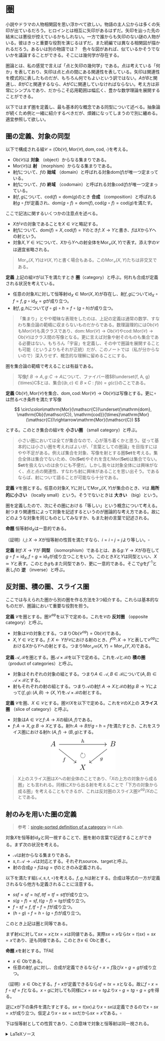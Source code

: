 # 圏

小説やドラマの人物相関図を思い浮かべて欲しい。物語の主人公からは多くの矢印が出ているだろう。ヒロインとは相互に矢印があるはずだ。矢印を辿った先の結末には悪役が控えているかもしれない。一方で誰からも矢印のない謎の人物がいる。彼はきっと重要な役割を演じるはずだ。また続編では異なる相関図が描かれるだろう。あるいは別の物語では？　色々な図があれば、似ているかそうでないかを議論することができる。そこには幾何学が存在する。

圏論とは、私の感覚で言えば「点と矢印の幾何学」である。点は考えている「何か」を表しており、矢印は点と点の間にある関連性を表している。矢印は関連性を模式的に表したものだが、もちろん何でもよいという訳ではない。$A$が$B$と関連し、$B$が$C$と関連するなら、$A$が$C$に関連していなければならない。考え方は非常にシンプルであり、だからこそ応用範囲は幅広く、豊かな数学理論を展開することができる。

以下ではまず圏を定義し、最も基本的な概念である同型について述べる。抽象論が続くため例と一緒に紹介するべきだが、煩雑になってしまうので別に纏める。適宜参照して欲しい。




## 圏の定義、対象の同型

以下で構成される組$\mathscr{C}=(\mathrm{Ob}(\mathscr{C}), \mathrm{Mor}(\mathscr{C}), \mathrm{dom}, \mathrm{cod}, \circ )$を考える。

- $\mathrm{Ob}(\mathscr{C})$は **対象** （object）からなる集まりである。
- $\mathrm{Mor}(\mathscr{C})$は **射** （morphism）からなる集まりである。
- 射$f$について、$f$の **始域** （domain）と呼ばれる対象$\mathrm{dom}(f)$が唯一つ定まっている。
- 射$f$について、$f$の **終域** （codomain）と呼ばれる対象$\mathrm{cod}(f)$が唯一つ定まっている。
- 射$f, g$について、$\mathrm{cod}(f)=\mathrm{dom}(g)$のとき **合成** （composition）と呼ばれる射$g\circ f$が定義され、$\mathrm{dom}(g\circ f)=\mathrm{dom}(f), \mathrm{cod}(g\circ f)=\mathrm{cod}(g)$を満たす。

ここで記法に関するいくつかの注意点を述べる。

- $X$が$\mathscr{C}$の対象であることを$X\in\mathscr{C}$と略記する。
- 射$f$について、$\mathrm{dom}(f)=X, \mathrm{cod}(f)=Y$のとき$f\colon X\rightarrow Y$と書き、$f$は$X$から$Y$への射という。
- 対象$X, Y\in\mathscr{C}$について、$X$から$Y$への射全体を$\mathrm{Mor}_{\mathscr{C}}(X, Y)$で表す。添え字の$\mathscr{C}$は適宜省略される。

> $\mathrm{Mor}_{\mathscr{C}}(X, Y)$は$\mathscr{C}(X, Y)$と書く場合もある。この$\mathrm{Mor}_{\mathscr{C}}(X, Y)$たちは非交叉である。

__定義__ 上記の組$\mathscr{C}$が以下を満たすとき **圏**（category）と呼ぶ。何れも合成が定義される状況を考えている。

- 任意の対象$X$に対して恒等射$\mathrm{id}_{X}\in\mathrm{Mor}(X, X)$が存在し、射$f, g$について$\mathrm{id}_{X}\circ f=f, g\circ\mathrm{id}_{X}=g$が成り立つ。
- 射$f, g, h$について$(f\circ g)\circ h=f\circ(g\circ h)$が成り立つ。

> 「集まり」とやや曖昧な表現をしたのは、上記の定義は通常の数学、すなわち集合論の範疇に収まらないものだからである。数理論理的には$\mathrm{Ob}(\mathscr{C})$も$\mathrm{Mor}(\mathscr{C})$も真クラスであり、$\mathrm{dom}\colon\mathrm{Mor}(\mathscr{C})\rightarrow\mathrm{Ob}(\mathscr{C})$や$\mathrm{cod}\colon\mathrm{Mor}(\mathscr{C})\rightarrow\mathrm{Ob}(\mathscr{C})$はクラス間の写像となる。更に言えば対象や射そのものも集合である必要はない。もちろん「宇宙」を定義し、その中で圏論を展開することも可能（というよりもそれが正統）だが、このノートでは（私が分からないので）深入りせず、概念的な理解に留めることにする。

圏を集合論の範疇で考えることは有益である。

> 写像$f\colon B\rightarrow A, g\colon C\rightarrow A$について、ファイバー積$B\underset{f, A, g}{\times}C$とは、集合$\lbrace ( b, c )\in B\times C : f(b)=g(c) \rbrace$のことである。

__定義__ $\mathrm{Ob}(\mathscr{C}), \mathrm{Mor}(\mathscr{C})$を集合、$\mathrm{dom}, \mathrm{cod}\colon\mathrm{Mor}(\mathscr{C})\rightarrow\mathrm{Ob}(\mathscr{C})$は写像とする。更に$\circ$は然るべき条件を満たす写像

$$
\circ\colon\mathrm{Mor}(\mathscr{C})\underset{\mathrm{dom}, \mathrm{Ob}(\mathscr{C}), \mathrm{cod}}{\times}\mathrm{Mor}(\mathscr{C})\rightarrow\mathrm{Mor}(\mathscr{C})
$$

とする。このとき集合の組$\mathscr{C}$を **小さい圏** （small category）と呼ぶ。

> 小さい圏においては全てが集合なので、心が落ち着くかと思う。従って基本的には小さい圏を考えればよいが、「言葉としての圏論」を目指すにはやや不足がある。例えば集合を対象、写像を射とする圏$\mathbf{Set}$を考える。集合全体は集合でないため、$\mathrm{Ob}(\mathbf{Set})$やそれを含む$\mathrm{Mor}(\mathbf{Set})$は集合でない。$\mathbf{Set}$を扱えないのは余りにも不便だ。しかし我々は対象全体には興味がなく、点と点の関連性、すなわち射に興味があることを思い出そう。であるならば、射について語ることが可能なら十分である。

__定義__ $\mathscr{C}$を圏とする。任意の対象$X, Y$に対して$\mathrm{Mor}_{\mathscr{C}}(X, Y)$が集合のとき、$\mathscr{C}$は **局所的に小さい** （locally small）という。そうでないときは **大きい** （big）という。

圏を定義したので、次にその圏における「等しい」という概念について考える。射つまり関連性によって対象を記述するというのが圏論的な考え方である。故にどのような対象を同じものとしてみなすか、もまた射の言葉で記述される。

__命題__ 恒等射$\mathrm{id}_{X}$は一意的である。

（証明）$i, j\colon X\rightarrow X$が恒等射の性質を満たすなら、$i=i\circ j=j$より等しい。$\square$

__定義__ 射$f\colon X\rightarrow Y$が **同型** （isomorphism）であるとは、ある$g\colon Y\rightarrow X$が存在して$g\circ f=\mathrm{id}_{X}, f\circ g=\mathrm{id}_{Y}$が成り立つことをいう。このとき$X$と$Y$は同型といい、$X\simeq Y$と表す。このとき$g$もまた同型であり、更に一意的である。そこで$g$を$f^{-1}$と表し$f$の **逆** （inverse）と呼ぶ。




## 反対圏、積の圏、スライス圏

ここでは与えられた圏から別の圏を作る方法を3つ紹介する。これらは基本的なものだが、圏論において重要な役割を担う。

__定義__ $\mathscr{C}$を圏とする。圏$\mathscr{C}^{\mathrm{op}}$を以下で定める。これを$\mathscr{C}$の **反対圏** （opposite category）と呼ぶ。

- 対象は$\mathscr{C}$の対象とする。つまり$\mathrm{Ob}(\mathscr{C}^{\mathrm{op}})=\mathrm{Ob}(\mathscr{C})$である。
- $X, Y\in\mathscr{C}$とする。$f\colon X\leftarrow Y$が$\mathscr{C}$における射のとき、$f^{\mathrm{op}}\colon X\rightarrow Y$と表して$\mathscr{C}^{\mathrm{op}}$における$X$から$Y$への射とする。つまり$\mathrm{Mor}_{\mathscr{C}^{\mathrm{op}}}(X, Y)=\mathrm{Mor}_{\mathscr{C}}(Y, X)$である。

__定義__ $\mathscr{A}, \mathscr{B}$を圏とする。圏$\mathscr{A}\times\mathscr{B}$を以下で定める。これを$\mathscr{A}$と$\mathscr{B}$の **積の圏** （product of categories）と呼ぶ。

- 対象はそれぞれの対象の組とする。つまり$A\in\mathscr{A}, B\in\mathscr{B}$について$(A, B)\in\mathscr{A}\times\mathscr{B}$とする。
- 射もそれぞれの射の組とする。つまり$\mathscr{A}$の射$f\colon A\rightarrow X$と$\mathscr{B}$の射$g\colon B\rightarrow Y$によって$(f, g)\colon (A, B)\rightarrow (X, Y)$を$\mathscr{A}\times\mathscr{B}$の射とする。

__定義__ $\mathscr{C}$を圏、$X\in\mathscr{C}$とする。圏$\mathscr{C}/X$を以下で定める。これを$\mathscr{C}$の$X$上の **スライス圏** （slice of category）と呼ぶ。

- 対象は$A\in\mathscr{C}$と$f\colon A\rightarrow X$の組$(A, f)$である。
- $f\colon A\rightarrow X, g\colon B\rightarrow X$とする。射$h\colon A\rightarrow B$が$g\circ h=f$を満たすとき、これをスライス圏における射$h\colon (A, f)\rightarrow (B, g)$とする。

<p align=center><img src="pics/category_01.svg" height="100"></p>

> $X$上のスライス圏は$X$への射全体のことであり、「$X$の上方の対象から成る圏」とも言われる。同様に$X$から出る射を考えることで「下方の対象から成る圏」を考えることもできるが、これは反対圏のスライス圏$\mathscr{C}^{\mathrm{op}}/X$のことである。




## 射のみを用いた圏の定義

> 参考：[single-sorted definition of a category](https://ncatlab.org/nlab/show/single-sorted+definition+of+a+category) in nLab.

対象$X$を恒等射$\mathrm{id}_{X}$と同一視することで、圏を射の言葉で記述することができる。まず次の状況を考える。

- $\mathscr{A}$は射からなる集まりである。
- $s, t\colon\mathscr{A}\rightarrow\mathscr{A}$は対応とする。それぞれsource、targetと呼ぶ。
- 射の合成$g\circ f$は$sg=tf$のときのみ定義される。

以下を満たす組$(\mathscr{A}, s, t, \circ)$を考える。$f, g, h$は射とする。合成は等式の一方が定義されるなら他方も定義されることに注意する。

- $ssf=sf=tsf, ttf=tf=stf$が成り立つ。
- $s(g\circ f)=sf, t(g\circ f)=tg$が成り立つ。
- $f\circ sf=f, tf\circ f=f$が成り立つ。
- $(h\circ g)\circ f=h\circ(g\circ f)$が成り立つ。

このとき上記は圏と同等である。

まず射$x$に対して$sx=x$と$tx=x$は同値である。実際$sx=x$なら$tx=t(sx)=sx=x$であり、逆も同様である。このとき$x\in\mathrm{Ob}$と書く。

__命題__ $x$を射とする。TFAE

- $x\in\mathrm{Ob}$である。
- 任意の射$f, g$に対し、合成が定義できるなら$f\circ x=f$及び$x\circ g=g$が成り立つ。

（証明）$x\in\mathrm{Ob}$とする。$f\circ x$が定義できるなら$sf=tx=x$となる。故に$f\circ x=f\circ sf=f$となる。$x\circ g$に対しても同様に$x=sx=tg$より$x\circ g=tg\circ g=g$を得る。

逆に$x$が下の条件を満たすとする。$sx=t(sx)$より$x\circ sx$は定義できるので$x\circ sx=x$が成り立つ。仮定より$x\circ sx=sx$だから$sx=x$である。$\square$

下は恒等射としての性質であり、この意味で対象と恒等射は同一視される。




<details>
<summary>LaTeXソース</summary>

```latex
% プリアンブル
\usepackage{amsmath, amssymb, mathrsfs}
\usepackage{tikz-cd}
```

```latex
% category_01.svg
\begin{tikzcd}[contains/.style = {phantom, "\ni", sloped}]
A \arrow[dr, "f"'] \arrow[rr, "h"] &  \arrow[d, phantom, "\circlearrowright"] & B \arrow[dl, "g"] \\
& X &
\end{tikzcd}
```

</details>

<!--
```latex {cmd}
\documentclass{standalone}
\usepackage{amsmath, amssymb, mathrsfs}
\usepackage{tikz-cd}
\begin{document}

\begin{tikzcd}[contains/.style = {phantom, "\ni", sloped}]
X \arrow[d, "\rho"'] & GFX \arrow[r, "t_{X}", "\simeq"'] \arrow[d, "GF\rho"'] \arrow[dr, phantom, "\circlearrowright"] & X \arrow[d, "\rho"] \\
Y & GFY \arrow[r, "\simeq", "t_{Y}"'] & Y &
\end{tikzcd}

\end{document}
```
-->



